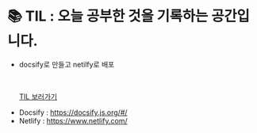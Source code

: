 # 📚 TIL : 오늘 공부한 것을 기록하는 공간입니다.

- docsify로 만들고 netilfy로 배포

  <br>

  [TIL 보러가기](https://til-kaya.netlify.app/#/)

* Docsify : https://docsify.js.org/#/
* Netlify : https://www.netlify.com/
